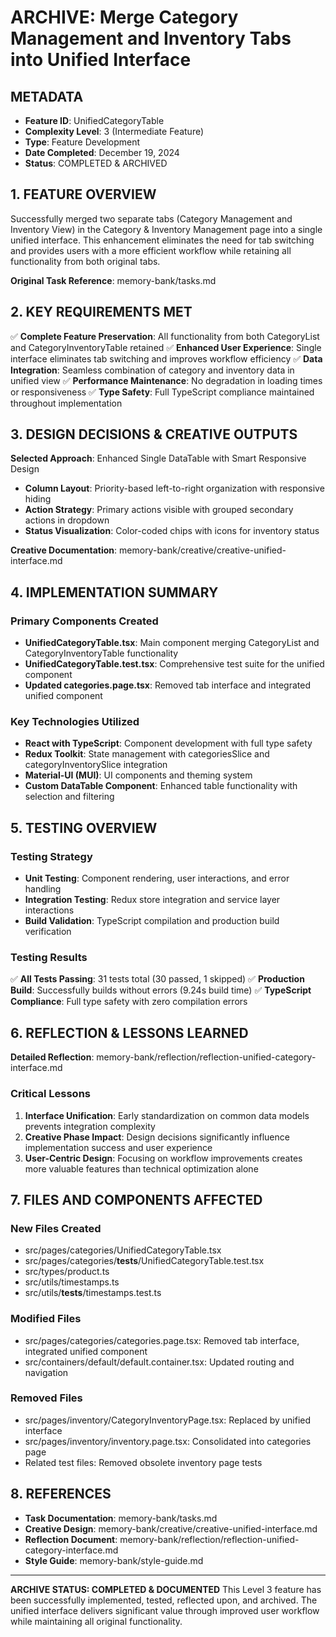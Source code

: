 # ARCHIVE: Merge Category Management and Inventory Tabs into Unified Interface

## METADATA
- **Feature ID**: UnifiedCategoryTable
- **Complexity Level**: 3 (Intermediate Feature)
- **Type**: Feature Development
- **Date Completed**: December 19, 2024
- **Status**: COMPLETED & ARCHIVED

## 1. FEATURE OVERVIEW
Successfully merged two separate tabs (Category Management and Inventory View) in the Category & Inventory Management page into a single unified interface. This enhancement eliminates the need for tab switching and provides users with a more efficient workflow while retaining all functionality from both original tabs.

**Original Task Reference**: memory-bank/tasks.md

## 2. KEY REQUIREMENTS MET
✅ **Complete Feature Preservation**: All functionality from both CategoryList and CategoryInventoryTable retained
✅ **Enhanced User Experience**: Single interface eliminates tab switching and improves workflow efficiency
✅ **Data Integration**: Seamless combination of category and inventory data in unified view
✅ **Performance Maintenance**: No degradation in loading times or responsiveness
✅ **Type Safety**: Full TypeScript compliance maintained throughout implementation

## 3. DESIGN DECISIONS & CREATIVE OUTPUTS
**Selected Approach**: Enhanced Single DataTable with Smart Responsive Design
- **Column Layout**: Priority-based left-to-right organization with responsive hiding
- **Action Strategy**: Primary actions visible with grouped secondary actions in dropdown
- **Status Visualization**: Color-coded chips with icons for inventory status

**Creative Documentation**: memory-bank/creative/creative-unified-interface.md

## 4. IMPLEMENTATION SUMMARY
### Primary Components Created
- **UnifiedCategoryTable.tsx**: Main component merging CategoryList and CategoryInventoryTable functionality
- **UnifiedCategoryTable.test.tsx**: Comprehensive test suite for the unified component
- **Updated categories.page.tsx**: Removed tab interface and integrated unified component

### Key Technologies Utilized
- **React with TypeScript**: Component development with full type safety
- **Redux Toolkit**: State management with categoriesSlice and categoryInventorySlice integration
- **Material-UI (MUI)**: UI components and theming system
- **Custom DataTable Component**: Enhanced table functionality with selection and filtering

## 5. TESTING OVERVIEW
### Testing Strategy
- **Unit Testing**: Component rendering, user interactions, and error handling
- **Integration Testing**: Redux store integration and service layer interactions
- **Build Validation**: TypeScript compilation and production build verification

### Testing Results
✅ **All Tests Passing**: 31 tests total (30 passed, 1 skipped)
✅ **Production Build**: Successfully builds without errors (9.24s build time)
✅ **TypeScript Compliance**: Full type safety with zero compilation errors

## 6. REFLECTION & LESSONS LEARNED
**Detailed Reflection**: memory-bank/reflection/reflection-unified-category-interface.md

### Critical Lessons
1. **Interface Unification**: Early standardization on common data models prevents integration complexity
2. **Creative Phase Impact**: Design decisions significantly influence implementation success and user experience
3. **User-Centric Design**: Focusing on workflow improvements creates more valuable features than technical optimization alone

## 7. FILES AND COMPONENTS AFFECTED
### New Files Created
- src/pages/categories/UnifiedCategoryTable.tsx
- src/pages/categories/__tests__/UnifiedCategoryTable.test.tsx
- src/types/product.ts
- src/utils/timestamps.ts
- src/utils/__tests__/timestamps.test.ts

### Modified Files
- src/pages/categories/categories.page.tsx: Removed tab interface, integrated unified component
- src/containers/default/default.container.tsx: Updated routing and navigation

### Removed Files
- src/pages/inventory/CategoryInventoryPage.tsx: Replaced by unified interface
- src/pages/inventory/inventory.page.tsx: Consolidated into categories page
- Related test files: Removed obsolete inventory page tests

## 8. REFERENCES
- **Task Documentation**: memory-bank/tasks.md
- **Creative Design**: memory-bank/creative/creative-unified-interface.md
- **Reflection Document**: memory-bank/reflection/reflection-unified-category-interface.md
- **Style Guide**: memory-bank/style-guide.md

---
**ARCHIVE STATUS: COMPLETED & DOCUMENTED**
This Level 3 feature has been successfully implemented, tested, reflected upon, and archived. The unified interface delivers significant value through improved user workflow while maintaining all original functionality.
